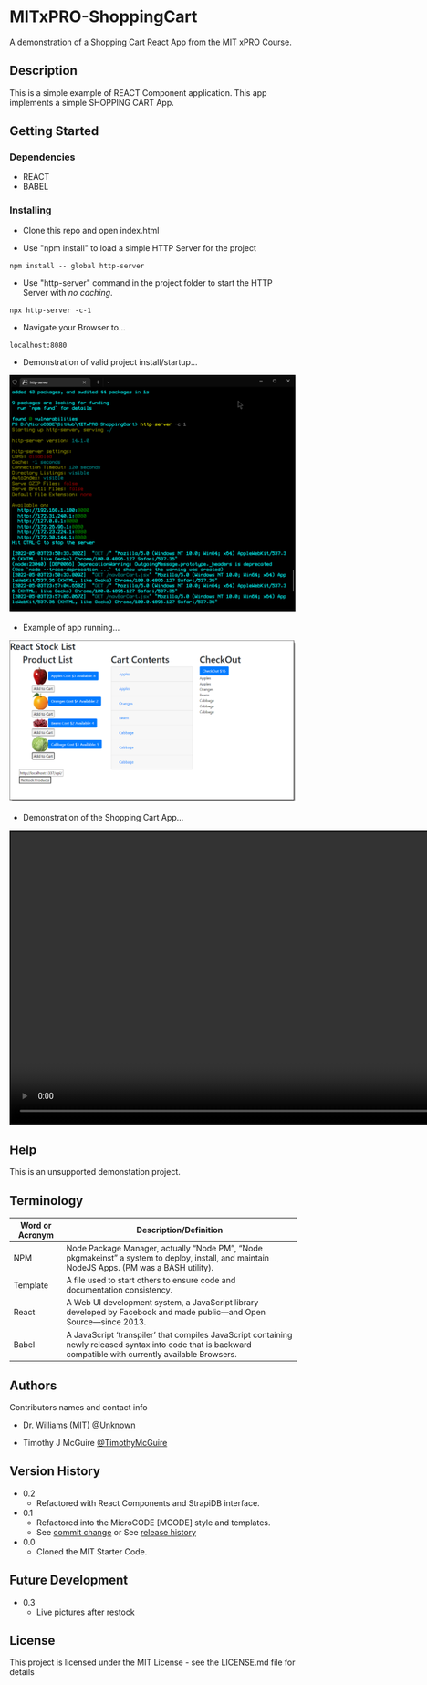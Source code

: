# MITxPRO-ShoppingCart

A demonstration of a Shopping Cart React App from the MIT xPRO Course.


## Description

This is a simple example of REACT Component application.
This app implements a simple SHOPPING CART App.

## Getting Started


### Dependencies

* REACT
* BABEL


### Installing

* Clone this repo and open index.html

* Use "npm install" to load a simple HTTP Server for the project
```
npm install -- global http-server
```

* Use "http-server" command in the project folder to start the HTTP Server with *no caching*.
```
npx http-server -c-1
```

* Navigate your Browser to...
```
localhost:8080
```

* Demonstration of valid project install/startup...

<p align="left"><img src=".\app-example.png" width="720" title="Server Valid Startup..."></p>

* Example of app running...

<p align="left"><img src=".\app-running.png" width="720" title="App Running..."></p>


* Demonstration of the Shopping Cart App...

<video id="demo-video" style="border-style:solid; border-width:2px" src="https://user-images.githubusercontent.com/8990676/173474641-5ed98ea5-77a6-459c-9a08-6bf363521c68.mp4" width="1024" allowfullscreen="allowfullscreen" webkitallowfullscreen="webkitallowfullscreen" mozallowfullscreen="mozallowfullscreen" allow="autoplay *" loop autoplay autobuffer controls muted>
Your browser does not support the HTML5 player.
</video>
</p>


## Help

This is an unsupported demonstation project.

## Terminology

| Word or Acronym	| Description/Definition                                |
|-------------------|-------------------------------------------------------|
|  NPM	            | Node Package Manager, actually “Node PM”, “Node pkgmakeinst” a system to deploy, install, and maintain NodeJS Apps. (PM was a BASH utility).
|  Template	        | A file used to start others to ensure code and documentation consistency.
|  React            | A Web UI development system, a JavaScript library developed by Facebook and made public—and Open Source—since 2013.
|  Babel            | A JavaScript ‘transpiler’ that compiles JavaScript containing newly released syntax into code that is backward compatible with currently available Browsers.


## Authors

Contributors names and contact info

* Dr. Williams (MIT) [@Unknown](https://twitter.com/Unknown)

* Timothy J McGuire [@TimothyMcGuire](https://twitter.com/TimothyMcGuire)


## Version History

* 0.2
    * Refactored with React Components and StrapiDB interface.
* 0.1
    * Refactored into the MicroCODE [MCODE] style and templates.
    * See [commit change]() or See [release history]()
* 0.0
    * Cloned the MIT Starter Code.

## Future Development

* 0.3
    * Live pictures after restock


## License

This project is licensed under the MIT License - see the LICENSE.md file for details
